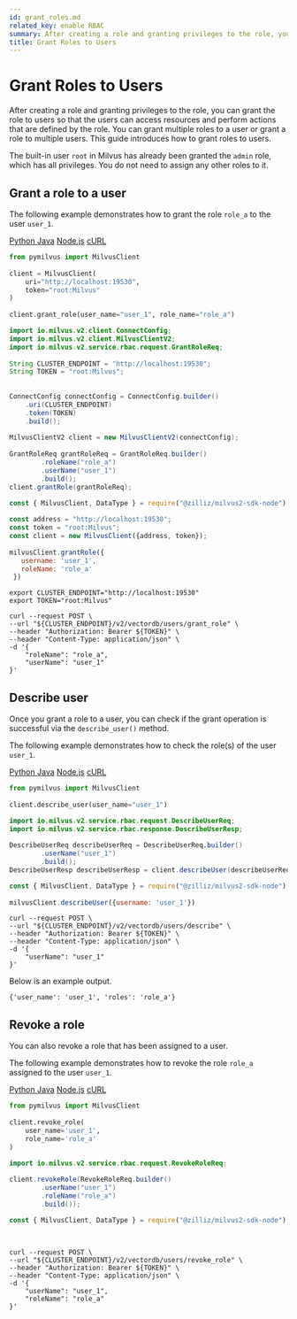 ```yaml
---
id: grant_roles.md
related_key: enable RBAC
summary: After creating a role and granting privileges to the role, you can grant the role to users so that the users can access resources and perform actions that are defined by the role. You can grant multiple roles to a user or grant a role to multiple users. This guide introduces how to grant roles to users.​
title: Grant Roles to Users​
---
```


# Grant Roles to Users​

After creating a role and granting privileges to the role, you can grant the role to users so that the users can access resources and perform actions that are defined by the role. You can grant multiple roles to a user or grant a role to multiple users. This guide introduces how to grant roles to users.​

The built-in user `root` in Milvus has already been granted the `admin` role, which has all privileges. You do not need to assign any other roles to it.​

## Grant a role to a user​

The following example demonstrates how to grant the role `role_a` to the user `user_1`.​

<div class="multipleCode">
  <a href="#python">Python </a>
  <a href="#java">Java</a>
  <a href="#javascript">Node.js</a>
  <a href="#shell">cURL</a>
</div>

```python
from pymilvus import MilvusClient​
​
client = MilvusClient(​
    uri="http://localhost:19530",​
    token="root:Milvus"​
)​
​
client.grant_role(user_name="user_1", role_name="role_a")​

```

```java
import io.milvus.v2.client.ConnectConfig;​
import io.milvus.v2.client.MilvusClientV2;​
import io.milvus.v2.service.rbac.request.GrantRoleReq;​
​
String CLUSTER_ENDPOINT = "http://localhost:19530";​
String TOKEN = "root:Milvus";​
​
​
ConnectConfig connectConfig = ConnectConfig.builder()​
    .uri(CLUSTER_ENDPOINT)​
    .token(TOKEN)​
    .build();​
    ​
MilvusClientV2 client = new MilvusClientV2(connectConfig);​
​
GrantRoleReq grantRoleReq = GrantRoleReq.builder()​
        .roleName("role_a")​
        .userName("user_1")​
        .build();​
client.grantRole(grantRoleReq);​

```

```javascript
const { MilvusClient, DataType } = require("@zilliz/milvus2-sdk-node")​
​
const address = "http://localhost:19530";​
const token = "root:Milvus";​
const client = new MilvusClient({address, token});​
​
milvusClient.grantRole({​
   username: 'user_1',​
   roleName: 'role_a'​
 })​

```

```shell
export CLUSTER_ENDPOINT="http://localhost:19530"​
export TOKEN="root:Milvus"​
​
curl --request POST \​
--url "${CLUSTER_ENDPOINT}/v2/vectordb/users/grant_role" \​
--header "Authorization: Bearer ${TOKEN}" \​
--header "Content-Type: application/json" \​
-d '{​
    "roleName": "role_a",​
    "userName": "user_1"​
}'​

```

## Describe user​

Once you grant a role to a user, you can check if the grant operation is successful via the `describe_user()` method.​

The following example demonstrates how to check the role(s) of the user `user_1`.​

<div class="multipleCode">
  <a href="#python">Python </a>
  <a href="#java">Java</a>
  <a href="#javascript">Node.js</a>
  <a href="#shell">cURL</a>
</div>

```python
from pymilvus import MilvusClient​
​
client.describe_user(user_name="user_1")​

```

```java
import io.milvus.v2.service.rbac.request.DescribeUserReq;​
import io.milvus.v2.service.rbac.response.DescribeUserResp;​
​
DescribeUserReq describeUserReq = DescribeUserReq.builder()​
        .userName("user_1")​
        .build();​
DescribeUserResp describeUserResp = client.describeUser(describeUserReq);​

```

```javascript
const { MilvusClient, DataType } = require("@zilliz/milvus2-sdk-node")​
​
milvusClient.describeUser({username: 'user_1'})​

```

```shell
curl --request POST \​
--url "${CLUSTER_ENDPOINT}/v2/vectordb/users/describe" \​
--header "Authorization: Bearer ${TOKEN}" \​
--header "Content-Type: application/json" \​
-d '{​
    "userName": "user_1"​
}'​

```

Below is an example output.​

```
{'user_name': 'user_1', 'roles': 'role_a'}​

```

## Revoke a role​

You can also revoke a role that has been assigned to a user.​

The following example demonstrates how to revoke the role `role_a` assigned to the user `user_1`.​

<div class="multipleCode">
  <a href="#python">Python </a>
  <a href="#java">Java</a>
  <a href="#javascript">Node.js</a>
  <a href="#shell">cURL</a>
</div>

```python
from pymilvus import MilvusClient​
​
client.revoke_role(​
    user_name='user_1',​
    role_name='role_a'​
)​

```

```java
import io.milvus.v2.service.rbac.request.RevokeRoleReq;​
​
client.revokeRole(RevokeRoleReq.builder()​
        .userName("user_1")​
        .roleName("role_a")​
        .build());​

```

```javascript
const { MilvusClient, DataType } = require("@zilliz/milvus2-sdk-node")​
​
​

```

```shell
curl --request POST \​
--url "${CLUSTER_ENDPOINT}/v2/vectordb/users/revoke_role" \​
--header "Authorization: Bearer ${TOKEN}" \​
--header "Content-Type: application/json" \​
-d '{​
    "userName": "user_1",​
    "roleName": "role_a"​
}'​

```

